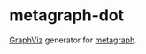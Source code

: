 # metagraph-dot

[GraphViz](http://www.graphviz.org/) generator for [metagraph](https://github.com/teaspot-studio/metagraph).
